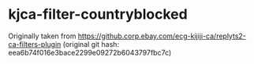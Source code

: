 # kjca-filter-countryblocked

Originally taken from https://github.corp.ebay.com/ecg-kijiji-ca/replyts2-ca-filters-plugin
(original git hash: eea6b74f016e3bace2299e09272b6043797fbc7c)
